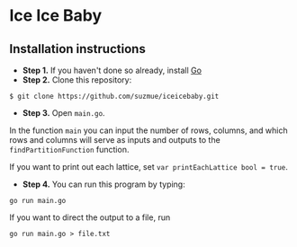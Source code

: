 # Ice Ice Baby

## Installation instructions

* **Step 1.** If you haven't done so already, install [Go](https://golang.org)
* **Step 2.** Clone this repository:
```
$ git clone https://github.com/suzmue/iceicebaby.git
```
* **Step 3.** Open `main.go`. 

In the function `main` you can input the number of rows, columns, and which rows and columns will serve as inputs and outputs to the `findPartitionFunction` function.

If you want to print out each lattice, set `var printEachLattice bool = true`.
* **Step 4.** You can run this program by typing:

```
go run main.go
```

If you want to direct the output to a file, run
```
go run main.go > file.txt
```
